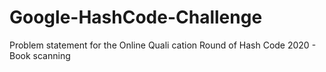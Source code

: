 # Google-HashCode-Challenge
Problem statement for the Online Quali cation Round of Hash Code 2020 - Book scanning
